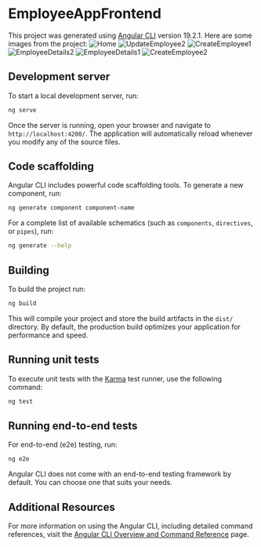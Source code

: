 # EmployeeAppFrontend

This project was generated using [Angular CLI](https://github.com/angular/angular-cli) version 19.2.1.
Here are some images from the project:
![Home](https://github.com/user-attachments/assets/4ac0e982-cd4a-4e97-a0b7-6d579343de94)
![UpdateEmployee2](https://github.com/user-attachments/assets/c3b99f87-658f-48b6-9ffc-facb545f35ed)
![CreateEmployee1](https://github.com/user-attachments/assets/03ee2739-fe48-4fe1-9a3a-7a7be456c01c)
![EmployeeDetails2](https://github.com/user-attachments/assets/0c9a7c77-470b-49aa-bca8-ce8b7e0cb40a)
![EmployeeDetails1](https://github.com/user-attachments/assets/06c37c7e-5b3f-49ab-9bc6-746af33767b5)
![CreateEmployee2](https://github.com/user-attachments/assets/96fcccc8-069b-48fa-9e8f-695293915b45)


## Development server

To start a local development server, run:

```bash
ng serve
```

Once the server is running, open your browser and navigate to `http://localhost:4200/`. The application will automatically reload whenever you modify any of the source files.

## Code scaffolding

Angular CLI includes powerful code scaffolding tools. To generate a new component, run:

```bash
ng generate component component-name
```

For a complete list of available schematics (such as `components`, `directives`, or `pipes`), run:

```bash
ng generate --help
```

## Building

To build the project run:

```bash
ng build
```

This will compile your project and store the build artifacts in the `dist/` directory. By default, the production build optimizes your application for performance and speed.

## Running unit tests

To execute unit tests with the [Karma](https://karma-runner.github.io) test runner, use the following command:

```bash
ng test
```

## Running end-to-end tests

For end-to-end (e2e) testing, run:

```bash
ng e2e
```

Angular CLI does not come with an end-to-end testing framework by default. You can choose one that suits your needs.

## Additional Resources

For more information on using the Angular CLI, including detailed command references, visit the [Angular CLI Overview and Command Reference](https://angular.dev/tools/cli) page.
